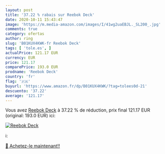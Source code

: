 ```yaml
---
layout: post
title: '37.22 % rabais sur Reebok Deck'
date: 2020-10-11 15:43:47
image: 'https://m.media-amazon.com/images/I/41wg2uaEBJL._SL200_.jpg'
comments: true
category: ofertas
author: ring
slug: 'B01KUX4KWK-fr Reebok Deck'
tags: [ 'tole.es', ]
actualPrice: 121.17 EUR
currency: EUR
price: 121.17
comparePrice: 193.0 EUR
prodname: 'Reebok Deck'
country: 'fr'
flag: '🇫🇷'
buyurl: 'https://www.amazon.fr/dp/B01KUX4KWK/?tag=tolees0d-21'
descuento: '37.22'
average: '121.17'
---
```


Vous avez [Reebok Deck](https://www.amazon.fr/dp/B01KUX4KWK/?tag=tolees0d-21)  à  37.22 % de réduction, prix final  121.17 EUR (original: 193.0 EUR) ici:

[![Reebok Deck](https://m.media-amazon.com/images/I/41wg2uaEBJL._SL200_.jpg)](https://www.amazon.fr/dp/B01KUX4KWK/?tag=tolees0d-21)

ℹ️:


[🛒 Achetez-le maintenant!!](https://www.amazon.fr/dp/B01KUX4KWK/?tag=tolees0d-21)
